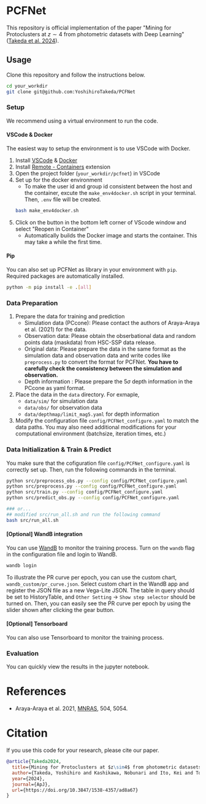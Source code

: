 # PCFNet
This repository is official implementation of the paper "Mining for Protoclusters at $z\sim4$ from photometric datasets with Deep Learning" ([Takeda et al. 2024](https://doi.org/10.3847/1538-4357/ad8a67)).


## Usage
Clone this repository and follow the instructions below.
```bash
cd your_workdir
git clone git@github.com:YoshihiroTakeda/PCFNet
```

### Setup
We recommend using a virtual environment to run the code.

#### VSCode & Docker
The easiest way to setup the environment is to use VSCode with Docker.
1. Install [VSCode](https://code.visualstudio.com/) & [Docker](https://www.docker.com/)
2. Install [Remote - Containers](https://marketplace.visualstudio.com/items?itemName=ms-vscode-remote.remote-containers) extension
3. Open the project folder (`your_workdir/pcfnet`) in VSCode
4. Set up for the docker environment
    - To make the user id and group id consistent between the host and the container, excute the `make_env4docker.sh` script in your terminal. Then, `.env` file will be created.
    ```bash
    bash make_env4docker.sh
    ```
5. Click on the button in the bottom left corner of VScode window and select "Reopen in Container"
    - Automatically builds the Docker image and starts the container. This may take a while the first time.

#### Pip
You can also set up PCFNet as library in your environment with `pip`. Required packages are automatically installed.
```bash
python -m pip install -e .[all]
```

### Data Preparation
1. Prepare the data for training and prediction
    - Simulation data (PCcone): Please contact the authors of Araya-Araya et al. (2021) for the data.
    - Observation data: Please obtain the obserbational data and random points data (maskdata) from HSC-SSP data release.
    - Original data: Please prepare the data in the same format as the simulation data and observation data and write codes like `preprocess.py` to convert the format for PCFNet. **You have to carefully check the consistency between the simulation and observation.**
    - Depth information : Please prepare the 5$\sigma$ depth information in the PCcone as yaml format.
2. Place the data in the `data` directory. For exmaple, 
    - `data/sim/` for simulation data
    - `data/obs/` for observation data
    - `data/depthmap/limit_mag5.yaml` for depth information
3. Modify the configuration file `config/PCFNet_configure.yaml` to match the data paths. You may also need additional modifications for your computational environment (batchsize, iteration times, etc.)

### Data Initialization & Train & Predict
You make sure that the cofiguration file `config/PCFNet_configure.yaml` is correctly set up.
Then, run the following commands in the terminal.

```bash
python src/preprocess_obs.py --config config/PCFNet_configure.yaml
python src/preprocess.py --config config/PCFNet_configure.yaml
python src/train.py --config config/PCFNet_configure.yaml
python src/predict_obs.py --config config/PCFNet_configure.yaml

### or...
## modified src/run_all.sh and run the following command
bash src/run_all.sh
```

#### [Optional] WandB integration
You can use [WandB](https://wandb.ai/site) to monitor the training process. Turn on the `wandb` flag in the configuration file and login to WandB.

```bash
wandb login
```
To illustrate the PR curve per epoch, you can use the custom chart, `wandb_custom/pr_curve.json`. Select custom chart in the WandB app and register the JSON file as a new Vega-Lite JSON. The table in query should be set to HistoryTable, and `Other Setting` -> `Show step selector` should be turned on. Then, you can easily see the PR curve per epoch by using the slider shown after clicking the gear button.


#### [Optional] Tensorboard
You can also use Tensorboard to monitor the training process. 



### Evaluation
You can quickly view the results in the jupyter notebook.



# References
- Araya-Araya et al. 2021, [MNRAS](https://doi.org/10.1093/mnras/stab1133), 504, 5054. 


# Citation
If you use this code for your research, please cite our paper.

```bibtex
@article{Takeda2024,
  title={Mining for Protoclusters at $z\sim4$ from photometric datasets with Deep Learning},
  author={Takeda, Yoshihiro and Kashikawa, Nobunari and Ito, Kei and Toshikawa, Jun and Momose, Rieko and Fujiwara, Kent and Liang, Yongming and Ishimoto, Rikako and Yoshioka, Takehiro and Arita, Junya and Kubo, Mariko and Uchiyama, Hisakazu},
  year={2024},
  journal={ApJ},
  url={https://doi.org/10.3847/1538-4357/ad8a67}
}
```
